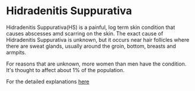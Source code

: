 # Hidradenitis Suppurativa

Hidradenitis Suppurativa(HS) is a painful, log term skin condition that causes abscesses amd scarring on the skin. The exact cause of Hidradenitis Suppurativa is unknown, but it occurs near hair follicles where there are sweat glands, usually around the groin, bottom, breasts and armpits.

For reasons that are unknown, more women than men have the condition. It's thought to affect about 1% of the population. 

For the detailed explanations [here](https://www.nhs.uk/conditions/hidradenitis-suppurativa/)